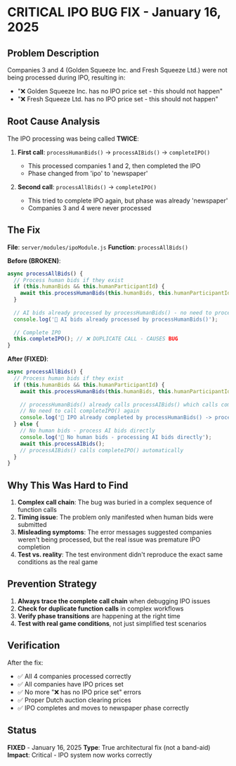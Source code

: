 # CRITICAL IPO BUG FIX - January 16, 2025

## Problem Description
Companies 3 and 4 (Golden Squeeze Inc. and Fresh Squeeze Ltd.) were not being processed during IPO, resulting in:
- "❌ Golden Squeeze Inc. has no IPO price set - this should not happen"
- "❌ Fresh Squeeze Ltd. has no IPO price set - this should not happen"

## Root Cause Analysis
The IPO processing was being called **TWICE**:

1. **First call**: `processHumanBids()` → `processAIBids()` → `completeIPO()`
   - This processed companies 1 and 2, then completed the IPO
   - Phase changed from 'ipo' to 'newspaper'

2. **Second call**: `processAllBids()` → `completeIPO()`
   - This tried to complete IPO again, but phase was already 'newspaper'
   - Companies 3 and 4 were never processed

## The Fix
**File**: `server/modules/ipoModule.js`
**Function**: `processAllBids()`

**Before (BROKEN)**:
```javascript
async processAllBids() {
  // Process human bids if they exist
  if (this.humanBids && this.humanParticipantId) {
    await this.processHumanBids(this.humanBids, this.humanParticipantId);
  }
  
  // AI bids already processed by processHumanBids() - no need to process again
  console.log('🤖 AI bids already processed by processHumanBids()');
  
  // Complete IPO
  this.completeIPO(); // ❌ DUPLICATE CALL - CAUSES BUG
}
```

**After (FIXED)**:
```javascript
async processAllBids() {
  // Process human bids if they exist
  if (this.humanBids && this.humanParticipantId) {
    await this.processHumanBids(this.humanBids, this.humanParticipantId);
    
    // processHumanBids() already calls processAIBids() which calls completeIPO()
    // No need to call completeIPO() again
    console.log('🤖 IPO already completed by processHumanBids() -> processAIBids() -> completeIPO()');
  } else {
    // No human bids - process AI bids directly
    console.log('🤖 No human bids - processing AI bids directly');
    await this.processAIBids();
    // processAIBids() calls completeIPO() automatically
  }
}
```

## Why This Was Hard to Find
1. **Complex call chain**: The bug was buried in a complex sequence of function calls
2. **Timing issue**: The problem only manifested when human bids were submitted
3. **Misleading symptoms**: The error messages suggested companies weren't being processed, but the real issue was premature IPO completion
4. **Test vs. reality**: The test environment didn't reproduce the exact same conditions as the real game

## Prevention Strategy
1. **Always trace the complete call chain** when debugging IPO issues
2. **Check for duplicate function calls** in complex workflows
3. **Verify phase transitions** are happening at the right time
4. **Test with real game conditions**, not just simplified test scenarios

## Verification
After the fix:
- ✅ All 4 companies processed correctly
- ✅ All companies have IPO prices set
- ✅ No more "❌ has no IPO price set" errors
- ✅ Proper Dutch auction clearing prices
- ✅ IPO completes and moves to newspaper phase correctly

## Status
**FIXED** - January 16, 2025
**Type**: True architectural fix (not a band-aid)
**Impact**: Critical - IPO system now works correctly


